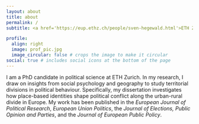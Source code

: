 ```yaml
---
layout: about
title: about
permalink: /
subtitle: <a href='https://eup.ethz.ch/people/sven-hegewald.html'>ETH Zurich</a>. 

profile:
  align: right
  image: prof_pic.jpg
  image_circular: false # crops the image to make it circular
social: true # includes social icons at the bottom of the page
---
```


I am a PhD candidate in political science at ETH Zurich. In my research, I draw on insights from social psychology and geography to study territorial divisions in political behaviour. Specifically, my dissertation investigates how place-based identities shape political conflict along the urban-rural divide in Europe. My work has been published in the *European Journal of Political Research*, *European Union Politics*, the *Journal of Elections, Public Opinion and Parties*, and the *Journal of European Public Policy*. 
